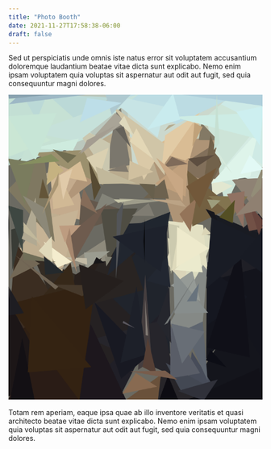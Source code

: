 ```yaml
---
title: "Photo Booth"
date: 2021-11-27T17:58:38-06:00
draft: false
---
```


Sed ut perspiciatis unde omnis iste natus error sit voluptatem accusantium doloremque laudantium beatae vitae dicta sunt explicabo. Nemo enim ipsam voluptatem quia voluptas sit aspernatur aut odit aut fugit, sed quia consequuntur magni dolores.

![TODO](test.png)

Totam rem aperiam, eaque ipsa quae ab illo inventore veritatis et quasi architecto beatae vitae dicta sunt explicabo. Nemo enim ipsam voluptatem quia voluptas sit aspernatur aut odit aut fugit, sed quia consequuntur magni dolores.